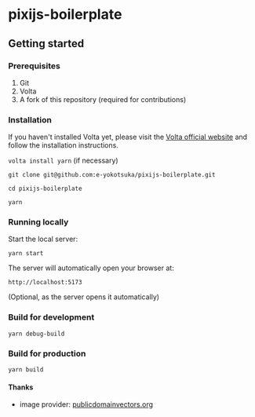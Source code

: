 # pixijs-boilerplate

## Getting started

### Prerequisites

1. Git
1. Volta
1. A fork of this repository (required for contributions)

### Installation

If you haven't installed Volta yet, please visit the [Volta official website](https://docs.volta.sh/guide/) and follow the installation instructions.

 `volta install yarn` (if necessary)

 `git clone git@github.com:e-yokotsuka/pixijs-boilerplate.git`

 `cd pixijs-boilerplate`

 `yarn`

### Running locally

Start the local server:

 `yarn start`

The server will automatically open your browser at:

 `http://localhost:5173`

  (Optional, as the server opens it automatically)

### Build for development

 `yarn debug-build`

### Build for production

 `yarn build`

#### Thanks

* image provider: [publicdomainvectors.org](https://publicdomainvectors.org/)
